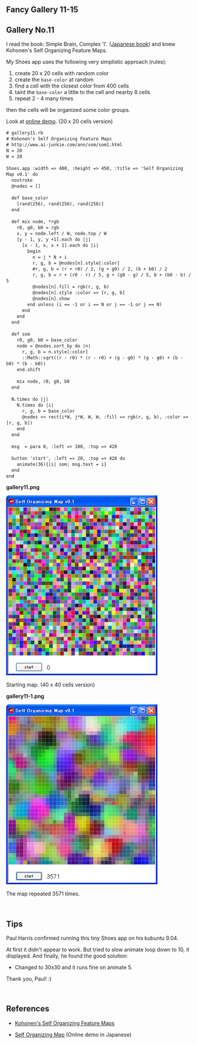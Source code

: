 Fancy Gallery 11-15
-------------------

Gallery No.11
-------------

I read the book: Simple Brain, Complex 'I'. ([Japanese book](http://www.asahipress.com/brain/)) and knew Kohonen's Self Organizing Feature Maps.

My Shoes app uses the following very simplistic approach (rules):

1. create 20 x 20 cells with random color
2. create the `base-color` at random
3. find a cell with the closest color from 400 cells
4. taint the `base-color` a little to the cell and nearby 8 cells
5. repeat 2 - 4 many times

then the cells will be organized some color groups.

Look at [online demo](http://www.rin-shun.com/rubylearning/shoes/self_organizing_map.swf.html). (20 x 20 cells version)

	# gallery11.rb
	# Kohonen's Self Organizing Feature Maps
	# http://www.ai-junkie.com/ann/som/som1.html
	N = 20
	W = 20
	
	Shoes.app :width => 400, :height => 450, :title => 'Self Organizing Map v0.1' do
	  nostroke
	  @nodes = []
	  
	  def base_color
	    [rand(256), rand(256), rand(256)]
	  end
	  
	  def mix node, *rgb
	    r0, g0, b0 = rgb
	    x, y = node.left / W, node.top / W
	    [y - 1, y, y +1].each do |j|
	      [x - 1, x, x + 1].each do |i|
	        begin
	          n = j * N + i
	          r, g, b = @nodes[n].style[:color]
	          #r, g, b = (r + r0) / 2, (g + g0) / 2, (b + b0) / 2
	          r, g, b = r + (r0 - r) / 5, g + (g0 - g) / 5, b + (b0 - b) / 5
	          @nodes[n].fill = rgb(r, g, b)
	          @nodes[n].style :color => [r, g, b]
	          @nodes[n].show
	        end unless (i == -1 or i == N or j == -1 or j == N)
	      end
	    end
	  end
	  
	  def som
	    r0, g0, b0 = base_color
	    node = @nodes.sort_by do |n|
	      r, g, b = n.style[:color]
	      ::Math::sqrt((r - r0) * (r - r0) + (g - g0) * (g - g0) + (b - b0) * (b - b0))
	    end.shift
	    
	    mix node, r0, g0, b0
	  end
	  
	  N.times do |j|
	    N.times do |i|
	      r, g, b = base_color
	      @nodes << rect(i*W, j*W, W, W, :fill => rgb(r, g, b), :color => [r, g, b])
	    end
	  end
	  
	  msg  = para 0, :left => 100, :top => 420
	  
	  button 'start', :left => 20, :top => 420 do
	    animate(36){|i| som; msg.text = i}
	  end
	end

**gallery11.png**

![gallery11.png](http://github.com/ashbb/shoes_tutorial_html/raw/master/images/gallery11.png)

Starting map. (40 x 40 cells version)

**gallery11-1.png**

![gallery11-1.png](http://github.com/ashbb/shoes_tutorial_html/raw/master/images/gallery11-1.png)

The map repeated 3571 times.

<br>

Tips
----
Paul Harris confirmed running this tiny Shoes app on his kubuntu 9.04.

At first it didn't appear to work. But tried to slow animate loop down to 10, it displayed. And finally, he found the good solution:

- Changed to 30x30 and it runs fine on animate 5.

Thank you, Paul! :)

<br>

References
----------

- [Kohonen's Self Organizing Feature Maps](http://www.ai-junkie.com/ann/som/som1.html)

- [Self Organizing Map](http://www.asahipress.com/brain/map/map.html) (Online demo in Japanese)

